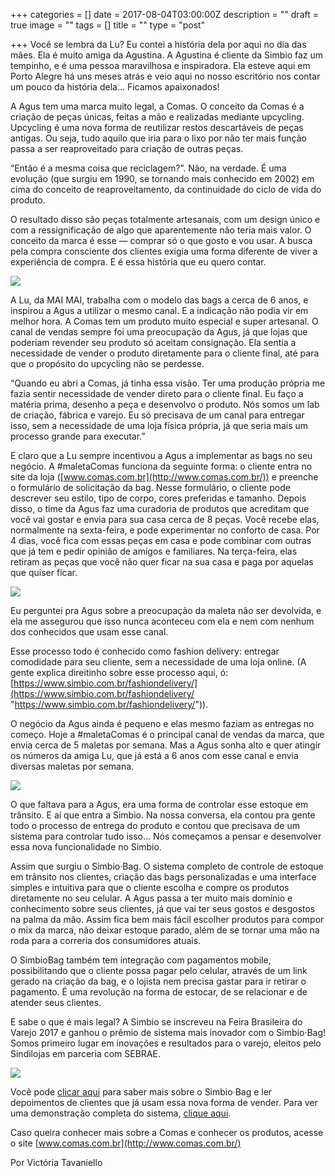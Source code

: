 +++
categories = []
date = 2017-08-04T03:00:00Z
description = ""
draft = true
image = ""
tags = []
title = ""
type = "post"

+++
Você se lembra da Lu? Eu contei a história dela por aqui no dia das mães. Ela é muito amiga da Agustina. A Agustina é cliente da Simbio faz um tempinho, e é uma pessoa maravilhosa e inspiradora. Ela esteve aqui em Porto Alegre há uns meses atrás e veio aqui no nosso escritório nos contar um pouco da história dela… Ficamos apaixonados!

A Agus tem uma marca muito legal, a Comas. O conceito da Comas é a criação de peças únicas, feitas a mão e realizadas mediante upcycling. Upcycling é uma nova forma de reutilizar restos descartáveis de peças antigas. Ou seja, tudo aquilo que iria para o lixo por não ter mais função passa a ser reaproveitado para criação de outras peças.

“Então é a mesma coisa que reciclagem?”. Não, na verdade. É uma evolução (que surgiu em 1990, se tornando mais conhecido em 2002) em cima do conceito de reaproveitamento, da continuidade do ciclo de vida do produto.

O resultado disso são peças totalmente artesanais, com um design único e com a ressignificação de algo que aparentemente não teria mais valor. O conceito da marca é esse — comprar só o que gosto e vou usar. A busca pela compra consciente dos clientes exigia uma forma diferente de viver a experiência de compra. E é essa história que eu quero contar.

![](/images/foto-comas-4-ajustada.png)

A Lu, da MAI MAI, trabalha com o modelo das bags a cerca de 6 anos, e inspirou a Agus a utilizar o mesmo canal. E a indicação não podia vir em melhor hora. A Comas tem um produto muito especial e super artesanal. O canal de vendas sempre foi uma preocupação da Agus, já que lojas que poderiam revender seu produto só aceitam consignação. Ela sentia a necessidade de vender o produto diretamente para o cliente final, até para que o propósito do upcycling não se perdesse.

“Quando eu abri a Comas, já tinha essa visão. Ter uma produção própria me fazia sentir necessidade de vender direto para o cliente final. Eu faço a matéria prima, desenho a peça e desenvolvo o produto. Nós somos um lab de criação, fábrica e varejo. Eu só precisava de um canal para entregar isso, sem a necessidade de uma loja física própria, já que seria mais um processo grande para executar.”

E claro que a Lu sempre incentivou a Agus a implementar as bags no seu negócio. A #maletaComas funciona da seguinte forma: o cliente entra no site da loja ([www.comas.com.br](http://www.comas.com.br/)) e preenche o formulário de solicitação da bag. Nesse formulário, o cliente pode descrever seu estilo, tipo de corpo, cores preferidas e tamanho. Depois disso, o time da Agus faz uma curadoria de produtos que acreditam que você vai gostar e envia para sua casa cerca de 8 peças. Você recebe elas, normalmente na sexta-feira, e pode experimentar no conforto de casa. Por 4 dias, você fica com essas peças em casa e pode combinar com outras que já tem e pedir opinião de amigos e familiares. Na terça-feira, elas retiram as peças que você não quer ficar na sua casa e paga por aquelas que quiser ficar.

![](/images/foto-comas-1-ajustada.png)

Eu perguntei pra Agus sobre a preocupação da maleta não ser devolvida, e ela me assegurou que isso nunca aconteceu com ela e nem com nenhum dos conhecidos que usam esse canal.

Esse processo todo é conhecido como fashion delivery: entregar comodidade para seu cliente, sem a necessidade de uma loja online. (A gente explica direitinho sobre esse processo aqui, ó: [https://www.simbio.com.br/fashiondelivery/](https://www.simbio.com.br/fashiondelivery/ "https://www.simbio.com.br/fashiondelivery/")).

O negócio da Agus ainda é pequeno e elas mesmo faziam as entregas no começo. Hoje a #maletaComas é o principal canal de vendas da marca, que envia cerca de 5 maletas por semana. Mas a Agus sonha alto e quer atingir os números da amiga Lu, que já está a 6 anos com esse canal e envia diversas maletas por semana.

![](/images/foto-comas-2-ajustada.png)

O que faltava para a Agus, era uma forma de controlar esse estoque em trânsito. E aí que entra a Simbio. Na nossa conversa, ela contou pra gente todo o processo de entrega do produto e contou que precisava de um sistema para controlar tudo isso… Nós começamos a pensar e desenvolver essa nova funcionalidade no Simbio.

Assim que surgiu o Simbio·Bag. O sistema completo de controle de estoque em trânsito nos clientes, criação das bags personalizadas e uma interface simples e intuitiva para que o cliente escolha e compre os produtos diretamente no seu celular. A Agus passa a ter muito mais domínio e conhecimento sobre seus clientes, já que vai ter seus gostos e desgostos na palma da mão. Assim fica bem mais fácil escolher produtos para compor o mix da marca, não deixar estoque parado, além de se tornar uma mão na roda para a correria dos consumidores atuais.

O SimbioBag também tem integração com pagamentos mobile, possibilitando que o cliente possa pagar pelo celular, através de um link gerado na criação da bag, e o lojista nem precisa gastar para ir retirar o pagamento. É uma revolução na forma de estocar, de se relacionar e de atender seus clientes.

E sabe o que é mais legal? A Simbio se inscreveu na Feira Brasileira do Varejo 2017 e ganhou o prêmio de sistema mais inovador com o Simbio·Bag! Somos primeiro lugar em inovações e resultados para o varejo, eleitos pelo Sindilojas em parceria com SEBRAE.

![](/images/foto-comas-3-ajustada.png)

Você pode [clicar aqui](https://www.simbiobag.com/) para saber mais sobre o Simbio·Bag e ler depoimentos de clientes que já usam essa nova forma de vender. Para ver uma demonstração completa do sistema, [clique aqui](https://www.youtube.com/watch?v=qUnUXrdXnFU). 

Caso queira conhecer mais sobre a Comas e conhecer os produtos, acesse o site [www.comas.com.br](http://www.comas.com.br/)

Por Victória Tavaniello